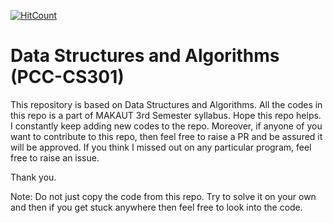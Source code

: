 [![HitCount](http://hits.dwyl.io/debdutgoswami/data-structures-and-algorithms-pcc-cs301.svg)](http://hits.dwyl.io/debdutgoswami/data-structures-and-algorithms-pcc-cs301)

# Data Structures and Algorithms (PCC-CS301)

This repository is based on Data Structures and Algorithms. All the codes in this repo is a part of MAKAUT 3rd Semester syllabus. Hope this repo helps. I constantly keep adding new codes to the repo. Moreover, if anyone of you want to contribute to this repo, then feel free to raise a PR and be assured it will be approved. If you think I missed out on any particular program, feel free to raise an issue.

Thank you.

Note:
    Do not just copy the code from this repo. Try to solve it on your own and then if you get stuck anywhere then feel free to look into the code.
